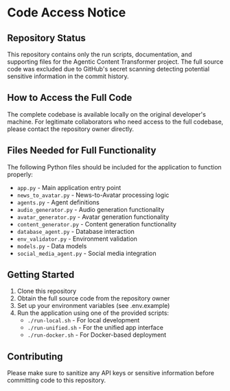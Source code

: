 # Code Access Notice

## Repository Status

This repository contains only the run scripts, documentation, and supporting files for the Agentic Content Transformer project. The full source code was excluded due to GitHub's secret scanning detecting potential sensitive information in the commit history.

## How to Access the Full Code

The complete codebase is available locally on the original developer's machine. For legitimate collaborators who need access to the full codebase, please contact the repository owner directly.

## Files Needed for Full Functionality

The following Python files should be included for the application to function properly:

- `app.py` - Main application entry point
- `news_to_avatar.py` - News-to-Avatar processing logic
- `agents.py` - Agent definitions
- `audio_generator.py` - Audio generation functionality
- `avatar_generator.py` - Avatar generation functionality
- `content_generator.py` - Content generation functionality
- `database_agent.py` - Database interaction
- `env_validator.py` - Environment validation
- `models.py` - Data models
- `social_media_agent.py` - Social media integration

## Getting Started

1. Clone this repository
2. Obtain the full source code from the repository owner
3. Set up your environment variables (see .env.example)
4. Run the application using one of the provided scripts:
   - `./run-local.sh` - For local development
   - `./run-unified.sh` - For the unified app interface
   - `./run-docker.sh` - For Docker-based deployment

## Contributing

Please make sure to sanitize any API keys or sensitive information before committing code to this repository. 